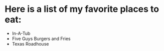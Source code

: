 # Here is a list of my favorite places to eat:
- In-A-Tub
- Five Guys Burgers and Fries
- Texas Roadhouse
